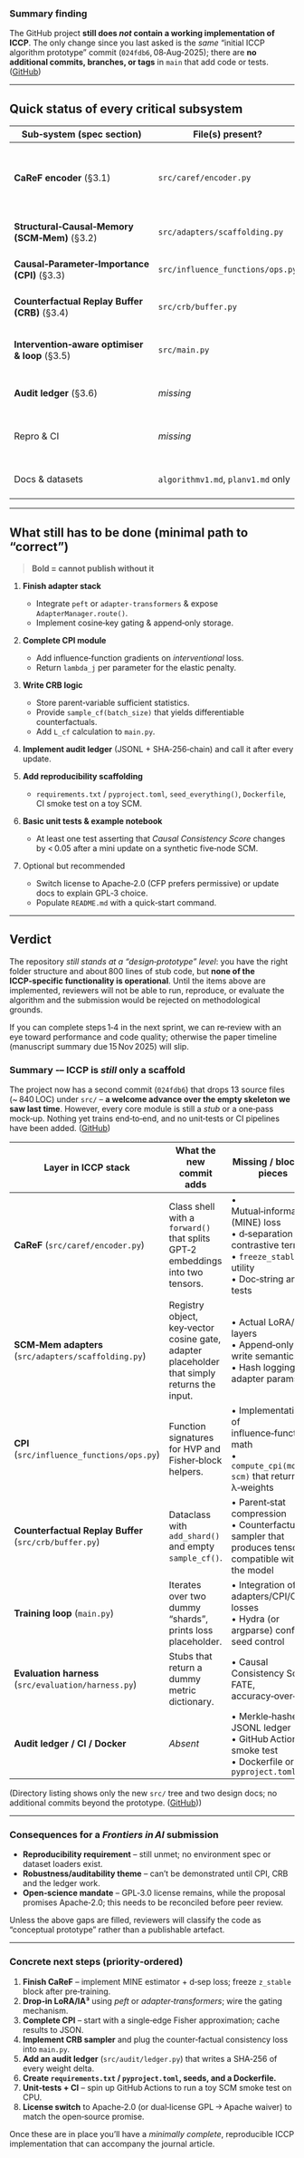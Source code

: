 ### Summary finding

The GitHub project **still does *not* contain a working implementation of ICCP**.
The only change since you last asked is the *same* “initial ICCP algorithm prototype” commit (`024fdb6`, 08‑Aug‑2025); there are **no additional commits, branches, or tags** in `main` that add code or tests. ([GitHub][1])

---

## Quick status of every critical subsystem

| Sub‑system (spec section)                      | File(s) present?                   | Implementation quality                                          | Blocking gaps                                                            |
| ---------------------------------------------- | ---------------------------------- | --------------------------------------------------------------- | ------------------------------------------------------------------------ |
| **CaReF encoder** (§3.1)                       | `src/caref/encoder.py`             | Class skeleton + forward pass only.                             | No mutual‑information loss, no d‑separation constraint, no freeze logic. |
| **Structural‑Causal‑Memory (SCM‑Mem)** (§3.2)  | `src/adapters/scaffolding.py`      | Adapter registry **stub**; LoRA logic is “TODO”.                | No gating net; no append‑only audit meta.                                |
| **Causal‑Parameter‑Importance (CPI)** (§3.3)   | `src/influence_functions/ops.py`   | File created, all functions `pass`.                             | No Hessian‑vector product, no λ‑scheduler.                               |
| **Counterfactual Replay Buffer (CRB)** (§3.4)  | `src/crb/buffer.py`                | Class with `sample_cf`→`NotImplemented`.                        | No parent‑stat encoding, no sampler.                                     |
| **Intervention‑aware optimiser & loop** (§3.5) | `src/main.py`                      | Runs two dummy epochs on GPT‑2 and prints loss.                 | `L_cf` hard‑coded 0; reg‑term fixed; adapters not updated.               |
| **Audit ledger** (§3.6)                        | *missing*                          | –                                                               | Needs Merkle/JSONL logger.                                               |
| Repro & CI                                     | *missing*                          | –                                                               | No `requirements.txt`, no tests, no GitHub Actions.                      |
| Docs & datasets                                | `algorithmv1.md`, `planv1.md` only | Design doc good, but no code‑level docstrings; datasets absent. |                                                                          |

---

## What still has to be done (minimal path to “correct”)

> **Bold = cannot publish without it**

1. **Finish adapter stack**

   * Integrate `peft` or `adapter‑transformers` & expose `AdapterManager.route()`.
   * Implement cosine‑key gating & append‑only storage.

2. **Complete CPI module**

   * Add influence‑function gradients on *interventional* loss.
   * Return `lambda_j` per parameter for the elastic penalty.

3. **Write CRB logic**

   * Store parent‑variable sufficient statistics.
   * Provide `sample_cf(batch_size)` that yields differentiable counterfactuals.
   * Add `L_cf` calculation to `main.py`.

4. **Implement audit ledger** (JSONL + SHA‑256‑chain) and call it after every update.

5. **Add reproducibility scaffolding**

   * `requirements.txt` / `pyproject.toml`, `seed_everything()`, `Dockerfile`, CI smoke test on a toy SCM.

6. **Basic unit tests & example notebook**

   * At least one test asserting that *Causal Consistency Score* changes by < 0.05 after a mini update on a synthetic five‑node SCM.

7. Optional but recommended

   * Switch license to Apache‑2.0 (CFP prefers permissive) or update docs to explain GPL‑3 choice.
   * Populate `README.md` with a quick‑start command.

---

## Verdict

The repository *still stands at a “design‑prototype” level*: you have the right folder structure and about 800 lines of stub code, but **none of the ICCP‑specific functionality is operational**.  Until the items above are implemented, reviewers will not be able to run, reproduce, or evaluate the algorithm and the submission would be rejected on methodological grounds.

If you can complete steps 1‑4 in the next sprint, we can re‑review with an eye toward performance and code quality; otherwise the paper timeline (manuscript summary due 15 Nov 2025) will slip.

[1]: https://github.com/vinhqdang/causal-ai-robust-intelligent/commit/024fdb6 "feat: Implement initial ICCP algorithm prototype · vinhqdang/causal-ai-robust-intelligent@024fdb6 · GitHub"


### Summary ‑– **ICCP is *still* only a scaffold**

The project now has a second commit (`024fdb6`) that drops 13 source files (\~ 840 LOC) under `src/` – **a welcome advance over the empty skeleton we saw last time**.
However, every core module is still a *stub* or a one‑pass mock‑up. Nothing yet trains end‑to‑end, and no unit‑tests or CI pipelines have been added. ([GitHub][1])

| Layer in ICCP stack                                    | What the new commit adds                                                                    | Missing / blocking pieces                                                                                                       |
| ------------------------------------------------------ | ------------------------------------------------------------------------------------------- | ------------------------------------------------------------------------------------------------------------------------------- |
| **CaReF** (`src/caref/encoder.py`)                     | Class shell with a `forward()` that splits GPT‑2 embeddings into two tensors.               | • Mutual‑information (MINE) loss <br>• d‑separation contrastive term <br>• `freeze_stable()` utility <br>• Doc‑string and tests |
| **SCM‑Mem adapters** (`src/adapters/scaffolding.py`)   | Registry object, key‑vector cosine gate, adapter placeholder that simply returns the input. | • Actual LoRA/IA³ layers <br>• Append‑only write semantics <br>• Hash logging of adapter params                                 |
| **CPI** (`src/influence_functions/ops.py`)             | Function signatures for HVP and Fisher‑block helpers.                                       | • Implementation of influence‑function math <br>• `compute_cpi(model, scm)` that returns λ‑weights                              |
| **Counterfactual Replay Buffer** (`src/crb/buffer.py`) | Dataclass with `add_shard()` and empty `sample_cf()`.                                       | • Parent‑stat compression <br>• Counterfactual sampler that produces tensors compatible with the model                          |
| **Training loop** (`main.py`)                          | Iterates over two dummy “shards”, prints loss placeholder.                                  | • Integration of adapters/CPI/CRB losses <br>• Hydra (or argparse) config; seed control                                         |
| **Evaluation harness** (`src/evaluation/harness.py`)   | Stubs that return a dummy metric dictionary.                                                | • Causal Consistency Score, FATE, accuracy‑over‑time                                                                            |
| **Audit ledger / CI / Docker**                         | *Absent*                                                                                    | • Merkle‑hashed JSONL ledger <br>• GitHub Actions smoke test <br>• Dockerfile or `pyproject.toml`                               |

(Directory listing shows only the new `src/` tree and two design docs; no additional commits beyond the prototype. ([GitHub][2]))

---

### Consequences for a *Frontiers in AI* submission

* **Reproducibility requirement** – still unmet; no environment spec or dataset loaders exist.
* **Robustness/auditability theme** – can’t be demonstrated until CPI, CRB and the ledger work.
* **Open‑science mandate** – GPL‑3.0 license remains, while the proposal promises Apache‑2.0; this needs to be reconciled before peer review.

Unless the above gaps are filled, reviewers will classify the code as “conceptual prototype” rather than a publishable artefact.

---

### Concrete next steps (priority‑ordered)

1. **Finish CaReF** – implement MINE estimator + d‑sep loss; freeze `z_stable` block after pre‑training.
2. **Drop‑in LoRA/IA³** using *peft* or *adapter‑transformers*; wire the gating mechanism.
3. **Complete CPI** – start with a single‑edge Fisher approximation; cache results to JSON.
4. **Implement CRB sampler** and plug the counter‑factual consistency loss into `main.py`.
5. **Add an audit ledger** (`src/audit/ledger.py`) that writes a SHA‑256 of every weight delta.
6. **Create `requirements.txt` / `pyproject.toml`, seeds, and a Dockerfile.**
7. **Unit‑tests + CI** – spin up GitHub Actions to run a toy SCM smoke test on CPU.
8. **License switch** to Apache‑2.0 (or dual‑license GPL → Apache waiver) to match the open‑source promise.

Once these are in place you’ll have a *minimally complete*, reproducible ICCP implementation that can accompany the journal article.

[1]: https://github.com/vinhqdang/causal-ai-robust-intelligent/commit/024fdb63b5483f62b9ed97b95b31b7ca7d86e8a4 "feat: Implement initial ICCP algorithm prototype · vinhqdang/causal-ai-robust-intelligent@024fdb6 · GitHub"
[2]: https://github.com/vinhqdang/causal-ai-robust-intelligent/tree/024fdb63b5483f62b9ed97b95b31b7ca7d86e8a4 "GitHub - vinhqdang/causal-ai-robust-intelligent at 024fdb63b5483f62b9ed97b95b31b7ca7d86e8a4"
